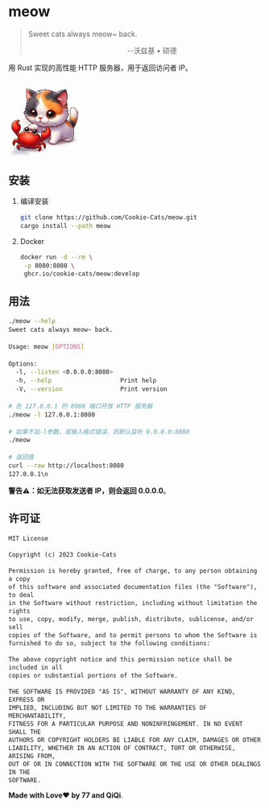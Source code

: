 # meow

> Sweet cats always meow~ back.
>
> &emsp;&emsp;&emsp;&emsp;&emsp;&emsp;&emsp;&emsp;&emsp;&emsp;&emsp;&emsp;&emsp;&emsp;--沃兹基 • 硕德

用 Rust 实现的高性能 HTTP 服务器，用于返回访问者 IP。

<img src="meow.png" width=30% height=30% />

## 安装

1. 编译安装

   ```bash
   git clone https://github.com/Cookie-Cats/meow.git
   cargo install --path meow
   ```

2. Docker

   ```bash
   docker run -d --rm \
   	-p 8080:8080 \
   	ghcr.io/cookie-cats/meow:develop
   ```

## 用法

```bash
./meow --help         
Sweet cats always meow~ back.

Usage: meow [OPTIONS]

Options:
  -l, --listen <0.0.0.0:8080>  
  -h, --help                   Print help
  -V, --version                Print version
 
# 在 127.0.0.1 的 8080 端口开放 HTTP 服务器
./meow -l 127.0.0.1:8080

# 如果不加-l参数，或输入格式错误，则默认监听 0.0.0.0:8080
./meow

# 返回值
curl --raw http://localhost:8080
127.0.0.1\n
```

**警告⚠️：如无法获取发送者 IP，则会返回 0.0.0.0**。

## 许可证

```
MIT License

Copyright (c) 2023 Cookie-Cats

Permission is hereby granted, free of charge, to any person obtaining a copy
of this software and associated documentation files (the "Software"), to deal
in the Software without restriction, including without limitation the rights
to use, copy, modify, merge, publish, distribute, sublicense, and/or sell
copies of the Software, and to permit persons to whom the Software is
furnished to do so, subject to the following conditions:

The above copyright notice and this permission notice shall be included in all
copies or substantial portions of the Software.

THE SOFTWARE IS PROVIDED "AS IS", WITHOUT WARRANTY OF ANY KIND, EXPRESS OR
IMPLIED, INCLUDING BUT NOT LIMITED TO THE WARRANTIES OF MERCHANTABILITY,
FITNESS FOR A PARTICULAR PURPOSE AND NONINFRINGEMENT. IN NO EVENT SHALL THE
AUTHORS OR COPYRIGHT HOLDERS BE LIABLE FOR ANY CLAIM, DAMAGES OR OTHER
LIABILITY, WHETHER IN AN ACTION OF CONTRACT, TORT OR OTHERWISE, ARISING FROM,
OUT OF OR IN CONNECTION WITH THE SOFTWARE OR THE USE OR OTHER DEALINGS IN THE
SOFTWARE.
```

**Made with Love❤️ by 77 and QiQi**.
